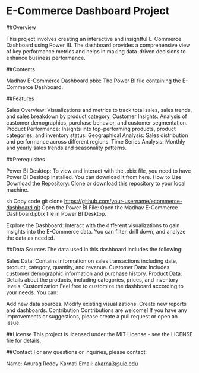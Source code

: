 # E-Commerce Dashboard Project


##Overview

This project involves creating an interactive and insightful E-Commerce Dashboard using Power BI. The dashboard provides a comprehensive view of key performance metrics and helps in making data-driven decisions to enhance business performance.

##Contents

Madhav E-Commerce Dashboard.pbix: The Power BI file containing the E-Commerce Dashboard.

##Features

Sales Overview: Visualizations and metrics to track total sales, sales trends, and sales breakdown by product category.
Customer Insights: Analysis of customer demographics, purchase behavior, and customer segmentation.
Product Performance: Insights into top-performing products, product categories, and inventory status.
Geographical Analysis: Sales distribution and performance across different regions.
Time Series Analysis: Monthly and yearly sales trends and seasonality patterns.

##Prerequisites

Power BI Desktop: To view and interact with the .pbix file, you need to have Power BI Desktop installed. You can download it from here.
How to Use
Download the Repository: Clone or download this repository to your local machine.

sh
Copy code
git clone https://github.com/your-username/ecommerce-dashboard.git
Open the Power BI File: Open the Madhav E-Commerce Dashboard.pbix file in Power BI Desktop.

Explore the Dashboard: Interact with the different visualizations to gain insights into the E-Commerce data. You can filter, drill down, and analyze the data as needed.

##Data Sources
The data used in this dashboard includes the following:

Sales Data: Contains information on sales transactions including date, product, category, quantity, and revenue.
Customer Data: Includes customer demographic information and purchase history.
Product Data: Details about the products, including categories, prices, and inventory levels.
Customization
Feel free to customize the dashboard according to your needs. You can:

Add new data sources.
Modify existing visualizations.
Create new reports and dashboards.
Contribution
Contributions are welcome! If you have any improvements or suggestions, please create a pull request or open an issue.

##License
This project is licensed under the MIT License - see the LICENSE file for details.

##Contact
For any questions or inquiries, please contact:

Name: Anurag Reddy Karnati
Email: akarna3@uic.edu
